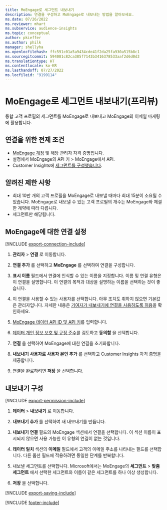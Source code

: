```yaml
---
title: MoEngage로 세그먼트 내보내기
description: 연결을 구성하고 MoEngage로 내보내는 방법을 알아보세요.
ms.date: 07/26/2022
ms.reviewer: mhart
ms.subservice: audience-insights
ms.topic: conceptual
author: pkieffer
ms.author: philk
manager: shellyha
ms.openlocfilehash: ffc591c01a5a9434cde41f2da25fa930a515b8c1
ms.sourcegitcommit: 594081c82ca385f7143b3416378533aaf2d6d0d3
ms.translationtype: HT
ms.contentlocale: ko-KR
ms.lasthandoff: 07/27/2022
ms.locfileid: "9199114"
---
```

# <a name="export-segments-to-moengage-preview"></a>MoEngage로 세그먼트 내보내기(프리뷰)

통합 고객 프로필의 세그먼트를 MoEngage로 내보내고 MoEngage의 이메일 마케팅에 활용합니다.

## <a name="prerequisites-for-a-connection"></a>연결을 위한 전제 조건

- [MoEngage 계정](https://www.moengage.com/) 및 해당 관리자 자격 증명입니다.
- 설정에서 MoEngage의 API 키 > MoEngage에서 API.
- Customer Insights에 [세그먼트를 구성했습니다](segments.md).

## <a name="known-limitations"></a>알려진 제한 사항

- 최대 10만 개의 고객 프로필을 MoEngage로 내보낼 때마다 최대 15분이 소요될 수 있습니다. MoEngage로 내보낼 수 있는 고객 프로필의 개수는 MoEngage와 체결한 계약에 따라 다릅니다.
- 세그먼트만 해당됩니다.

## <a name="set-up-connection-to-moengage"></a>MoEngage에 대한 연결 설정

[!INCLUDE [export-connection-include](includes/export-connection-admn.md)]

1. **관리자** > **연결** 로 이동합니다.

1. **연결 추가** 를 선택하고 **MoEngage** 를 선택하여 연결을 구성합니다.

1. **표시 이름** 필드에서 연결에 인식할 수 있는 이름을 지정합니다. 이름 및 연결 유형은 이 연결을 설명합니다. 이 연결의 목적과 대상을 설명하는 이름을 선택하는 것이 좋습니다.

1. 이 연결을 사용할 수 있는 사용자를 선택합니다. 아무 조치도 취하지 않으면 기본값은 관리자입니다. 자세한 내용은 [기여자가 내보내기에 연결을 사용하도록 허용](connections.md#allow-contributors-to-use-a-connection-for-exports)을 확인하세요.

1. [MoEngage 데이터 API ID 및 API 키](https://developers.moengage.com/hc/articles/4404674776724-Overview#:~:text=Navigate%20to%20Settings%20%3E%20APIs%20%3E%20DATA,ID%20Password%20%2D%20DATA%20API%20KEY)를 입력합니다.

1. [데이터 개인 정보 보호 및 규정 준수](connections.md#data-privacy-and-compliance)를 검토하고 **동의함** 을 선택합니다.

1. **연결** 을 선택하여 MoEngage에 대한 연결을 초기화합니다.

1. **내보내기 사용자로 사용자 본인 추가** 를 선택하고 Customer Insights 자격 증명을 제공합니다.

1. 연결을 완료하려면 **저장** 을 선택합니다.

## <a name="configure-an-export"></a>내보내기 구성

[!INCLUDE [export-permission-include](includes/export-permission.md)]

1. **데이터** > **내보내기** 로 이동합니다.

1. **내보내기 추가** 를 선택하여 새 내보내기를 만듭니다.

1. **내보내기 연결** 필드의 MoEngage 섹션에서 연결을 선택합니다. 이 섹션 이름이 표시되지 않으면 사용 가능한 이 유형의 연결이 없는 것입니다.

1. **데이터 일치** 섹션의 **이메일** 필드에서 고객의 이메일 주소를 나타내는 필드를 선택합니다. 다른 옵션 필드에 적용하려면 동일한 단계를 반복합니다.

1. 내보낼 세그먼트를 선택합니다. Microsoft에서는 MoEngage의 **세그먼트** > **맞춤 세그먼트** 에서 선택한 세그먼트와 이름이 같은 세그먼트를 하나 이상 생성합니다.

1. **저장** 을 선택합니다.

[!INCLUDE [export-saving-include](includes/export-saving.md)]

[!INCLUDE [footer-include](includes/footer-banner.md)]
